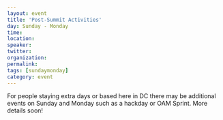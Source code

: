 ```yaml
---
layout: event
title: 'Post-Summit Activities'
day: Sunday - Monday
time: 
location:
speaker: 
twitter: 
organization: 
permalink: 
tags: [sundaymonday]
category: event
---
```


For people staying extra days or based here in DC there may be additional events on Sunday and Monday such as a hackday or OAM Sprint. More details soon!
